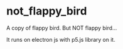 # not_flappy_bird
A copy of flappy bird. But NOT flappy bird...

It runs on electron js with p5.js library on it.

